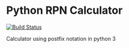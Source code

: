 # Python RPN Calculator
[![Build Status](https://travis-ci.org/abigailrose/rpn.svg?branch=master)](https://travis-ci.org/abigailrose/rpn)

Calculator using postfix notation in python 3
